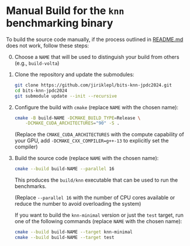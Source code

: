 # Manual Build for the `knn` benchmarking binary

To build the source code manually, if the process outlined in [README.md](README.md) does not work, follow these steps:

0. Choose a `NAME` that will be used to distinguish your build from others (e.g., `build-volta`)

1. Clone the repository and update the submodules:

    ```bash
    git clone https://github.com/jiriklepl/bits-knn-jpdc2024.git
    cd bits-knn-jpdc2024
    git submodule update --init --recursive
    ```

2. Configure the build with `cmake` (replace `NAME` with the chosen name):

    ```bash
    cmake -B build-NAME -DCMAKE_BUILD_TYPE=Release \
        -DCMAKE_CUDA_ARCHITECTURES="90" -S .
    ```

    (Replace the `CMAKE_CUDA_ARCHITECTURES` with the compute capability of your GPU, add `-DCMAKE_CXX_COMPILER=g++-13` to explicitly set the compiler)

3. Build the source code (replace `NAME` with the chosen name):

    ```bash
    cmake --build build-NAME --parallel 16
    ```

    This produces the `build/knn` executable that can be used to run the benchmarks.

    (Replace `--parallel 16` with the number of CPU cores available or reduce the number to avoid overloading the system)

    If you want to build the `knn-minimal` version or just the `test` target, run one of the following commands (replace `NAME` with the chosen name):

    ```bash
    cmake --build build-NAME --target knn-minimal
    cmake --build build-NAME --target test
    ```
